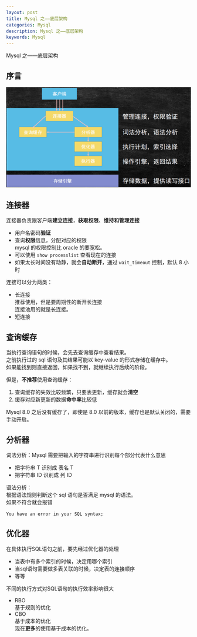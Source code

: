 ```yaml
---
layout: post
title: Mysql 之——底层架构
categories: Mysql
description: Mysql 之——底层架构
keywords: Mysql
---
```


Mysql 之——底层架构

## 序言

![enter description here](/images/posts/database/mysql/framework-log/framework.png)

## 连接器
连接器负责跟客户端**建立连接**，**获取权限**、**维持和管理连接**
- 用户名密码**验证**
- 查询**权限**信息，分配对应的权限<br>
	mysql 的权限控制比 oracle 的要宽松。
- 可以使用 `show processlist` 查看现在的连接
- 如果太长时间没有动静，就会**自动断开**，通过 `wait_timeout` 控制，默认 8 小时

连接可以分为两类：
- 长连接<br>
	推荐使用，但是要周期性的断开长连接<br>
	连接池用的就是长连接。
- 短连接

## 查询缓存
当执行查询语句的时候，会先去查询缓存中查看结果。<br>
之前执行过的 sql 语句及其结果可能以 key-value 的形式存储在缓存中。<br>
如果能找到则直接返回，如果找不到，就继续执行后续的阶段。

但是，**不推荐**使用查询缓存：
1. 查询缓存的失效比较频繁，只要表更新，缓存就会**清空**
2. 缓存对应新更新的数据**命中率**比较低

Mysql 8.0 之后没有缓存了，即使是 8.0 以前的版本，缓存也是默认关闭的，需要手动开启。

## 分析器
词法分析：Mysql 需要把输入的字符串进行识别每个部分代表什么意思
- 把字符串 T 识别成 表名 T
- 把字符串 ID 识别成 列 ID

语法分析：<br>
根据语法规则判断这个 sql 语句是否满足 mysql 的语法。<br>
如果不符合就会报错 
```
You have an error in your SQL syntax;
```

## 优化器
在具体执行SQL语句之前，要先经过优化器的处理
- 当表中有多个索引的时候，决定用哪个索引
- 当sql语句需要做多表关联的时候，决定表的连接顺序
- 等等

不同的执行方式对SQL语句的执行效率影响很大
- RBO<br>
	基于规则的优化
- CBO<br>
	基于成本的优化<br>
	现在**更多**的使用基于成本的优化。

